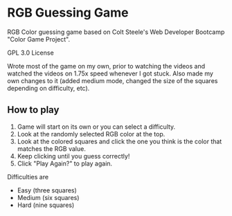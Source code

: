 # RGB Guessing Game
RGB Color guessing game based on Colt Steele's Web Developer Bootcamp "Color Game Project".

GPL 3.0 License

Wrote most of the game on my own, prior to watching the videos and watched the videos on 1.75x speed whenever I got stuck. Also made my own changes to it (added medium mode, changed the size of the squares depending on difficulty, etc).

How to play
------------------
1. Game will start on its own or you can select a difficulty.
2. Look at the randomly selected RGB color at the top.
3. Look at the colored squares and click the one you think is the color that matches the RGB value.
4. Keep clicking until you guess correctly!
5. Click "Play Again?" to play again.

Difficulties are
* Easy (three squares)
* Medium (six squares)
* Hard (nine squares)
